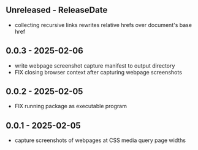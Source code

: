 ## Unreleased - ReleaseDate

- collecting recursive links rewrites relative hrefs over document's base href

## 0.0.3 - 2025-02-06

- write webpage screenshot capture manifest to output directory
- FIX closing browser context after capturing webpage screenshots

## 0.0.2 - 2025-02-05

- FIX running package as executable program

## 0.0.1 - 2025-02-05

- capture screenshots of webpages at CSS media query page widths

[Unreleased]: https://github.com/eighty4/plunder/compare/cli-v0.0.3...HEAD
[0.0.3]: https://github.com/eighty4/plunder/compare/cli-v0.0.2...cli-v0.0.3
[0.0.2]: https://github.com/eighty4/plunder/compare/cli-v0.0.1...cli-v0.0.2
[0.0.1]: https://github.com/eighty4/plunder/releases/tag/cli-v0.0.1
